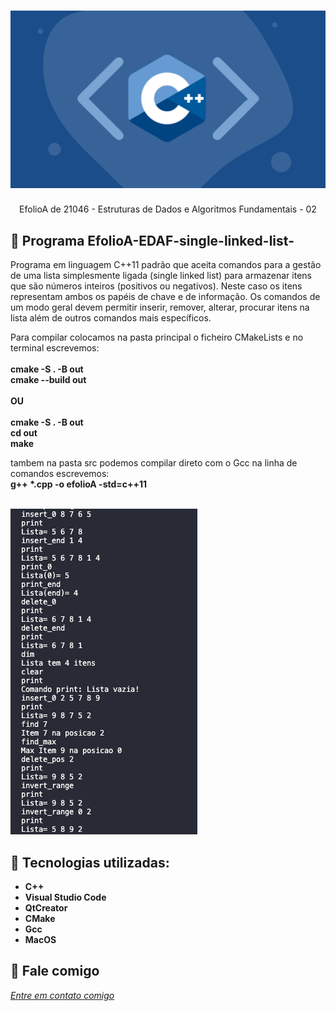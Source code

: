 <h1 align="center">
    <img width="600" src="cplusplus.png" />
</h1>


<p align="center">
EfolioA de 21046 - Estruturas de Dados e Algoritmos Fundamentais - 02
</p>


📌 Programa EfolioA-EDAF-single-linked-list-
------------------
Programa em linguagem C++11 padrão que aceita comandos para a gestão de uma lista simplesmente ligada (single linked list) para armazenar itens que são números inteiros (positivos ou negativos). Neste caso os itens representam ambos os papéis de chave e de informação. Os comandos de um modo geral devem permitir inserir, remover, alterar, procurar itens na lista além de outros comandos mais específicos.
 
Para compilar colocamos na pasta principal o ficheiro CMakeLists e no terminal escrevemos:<br>
<br>
<strong>cmake -S . -B out</strong><br>
<strong>cmake --build out</strong><br>
<br>
<strong>OU</strong><br>
<br>
<strong>cmake -S . -B out</strong> <br>
<strong>cd out </strong><br>
<strong>make</strong><br>

tambem na pasta src podemos compilar direto com o Gcc na linha de comandos escrevemos:<br>
<strong>g++ *.cpp -o efolioA -std=c++11</strong><br>
<br>

<img src="tela.jpg" >


🔧 Tecnologias utilizadas:
------------------

- <strong>C++</strong>
- <strong>Visual Studio Code</strong>
- <strong>QtCreator</strong>
- <strong>CMake</strong>
- <strong>Gcc</strong>
- <strong>MacOS</strong>

💬 Fale comigo
------------------
[*Entre em contato comigo*](https://www.linkedin.com/in/ivo-baptista-3712144/)


